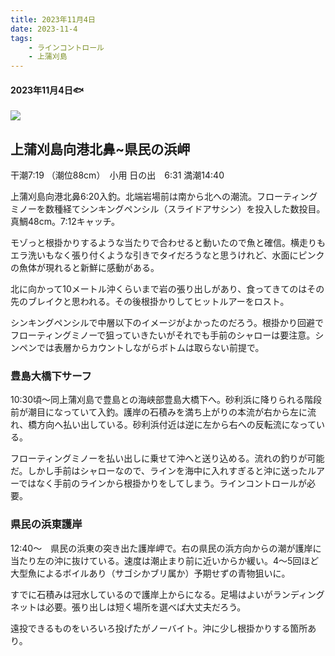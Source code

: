 ```yaml
--- 
title: 2023年11月4日
date: 2023-11-4
tags: 
    - ラインコントロール
    - 上蒲刈島
---
```


#### 2023年11月4日:fish:

![](https://i.gyazo.com/ef7a9fe4d19c88f21ee91ab39c1e63b8.jpg)

## 上蒲刈島向港北鼻~県民の浜岬

干潮7:19 （潮位88cm）　小用
日の出　6:31
満潮14:40

上蒲刈島向港北鼻6:20入釣。北端岩場前は南から北への潮流。フローティングミノーを数種経てシンキングペンシル（スライドアサシン）を投入した数投目。真鯛48cm。7:12キャッチ。

モゾっと根掛かりするような当たりで合わせると動いたので魚と確信。横走りもエラ洗いもなく張り付くような引きでタイだろうなと思うけれど、水面にピンクの魚体が現れると新鮮に感動がある。

北に向かって10メートル沖くらいまで岩の張り出しがあり、食ってきてのはその先のブレイクと思われる。その後根掛かりしてヒットルアーをロスト。

シンキングペンシルで中層以下のイメージがよかったのだろう。根掛かり回避でフローティングミノーで狙っていきたいがそれでも手前のシャローは要注意。シンペンでは表層からカウントしながらボトムは取らない前提で。

### 豊島大橋下サーフ

10:30頃〜同上蒲刈島で豊島との海峡部豊島大橋下へ。砂利浜に降りられる階段前が潮目になっていて入釣。護岸の石積みを満ち上がりの本流が右から左に流れ、橋方向へ払い出している。砂利浜付近は逆に左から右への反転流になっている。

フローティングミノーを払い出しに乗せて沖へと送り込める。流れの釣りが可能だ。しかし手前はシャローなので、ラインを海中に入れすぎると沖に送ったルアーではなく手前のラインから根掛かりをしてしまう。ラインコントロールが必要。

### 県民の浜東護岸

12:40〜　県民の浜東の突き出た護岸岬で。右の県民の浜方向からの潮が護岸に当たり左の沖に抜けている。速度は潮止まり前に近いからか緩い。4〜5回ほど大型魚によるボイルあり（サゴシかブリ属か）予期せずの青物狙いに。

すでに石積みは冠水しているので護岸上からになる。足場はよいがランディングネットは必要。張り出しは短く場所を選べば大丈夫だろう。

遠投できるものをいろいろ投げたがノーバイト。沖に少し根掛かりする箇所あり。